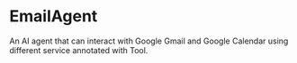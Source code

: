 # EmailAgent
An AI agent that can interact with Google Gmail and Google Calendar using different service annotated with Tool.
